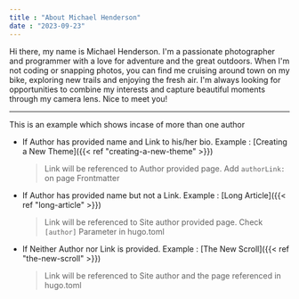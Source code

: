 ```yaml
---
title : "About Michael Henderson"
date : "2023-09-23"
---
```


Hi there, my name is Michael Henderson. I'm a passionate photographer and programmer with a love for adventure and the great outdoors. When I'm not coding or snapping photos, you can find me cruising around town on my bike, exploring new trails and enjoying the fresh air. I'm always looking for opportunities to combine my interests and capture beautiful moments through my camera lens. Nice to meet you!

---

This is an example which shows incase of more than one author

- If Author has provided name and Link to his/her bio. Example : [Creating a New Theme]({{< ref "creating-a-new-theme" >}})
    > Link will be referenced to Author provided page. Add `authorLink:` on page Frontmatter

- If Author has provided name but not a Link. Example : [Long Article]({{< ref "long-article" >}})
    > Link will be referenced to Site author provided page. Check `[author]` Parameter in hugo.toml

- If Neither Author nor Link is provided. Example : [The New Scroll]({{< ref "the-new-scroll" >}})
    > Link will be referenced to Site author and the page referenced in hugo.toml
